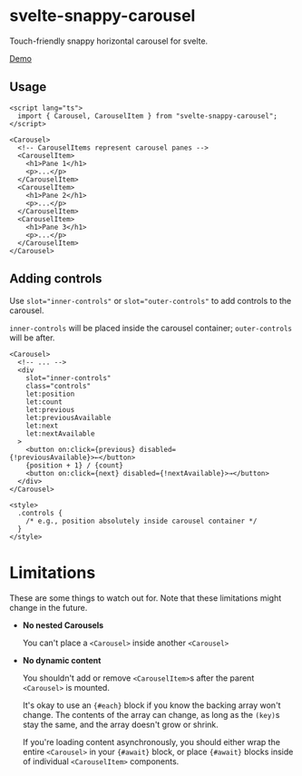 # svelte-snappy-carousel

Touch-friendly snappy horizontal carousel for svelte.

[Demo](https://svelte-snappy-carousel.dev.yoonbuck.com/)

## Usage

```svelte
<script lang="ts">
  import { Carousel, CarouselItem } from "svelte-snappy-carousel";
</script>

<Carousel>
  <!-- CarouselItems represent carousel panes -->
  <CarouselItem>
    <h1>Pane 1</h1>
    <p>...</p>
  </CarouselItem>
  <CarouselItem>
    <h1>Pane 2</h1>
    <p>...</p>
  </CarouselItem>
  <CarouselItem>
    <h1>Pane 3</h1>
    <p>...</p>
  </CarouselItem>
</Carousel>
```

## Adding controls

Use `slot="inner-controls"` or `slot="outer-controls"` to add controls to the carousel.

`inner-controls` will be placed inside the carousel container; `outer-controls` will be after.

```svelte
<Carousel>
  <!-- ... -->
  <div
    slot="inner-controls"
    class="controls"
    let:position
    let:count
    let:previous
    let:previousAvailable
    let:next
    let:nextAvailable
  >
    <button on:click={previous} disabled={!previousAvailable}>←</button>
    {position + 1} / {count}
    <button on:click={next} disabled={!nextAvailable}>→</button>
  </div>
</Carousel>

<style>
  .controls {
    /* e.g., position absolutely inside carousel container */
  }
</style>
```

# Limitations

These are some
things to watch out for. Note that these limitations might change in the future.

- **No nested Carousels**

  You can't place a `<Carousel>` inside another `<Carousel>`

- **No dynamic content**

  You shouldn't add or remove `<CarouselItem>`s after the parent `<Carousel>` is mounted.

  It's okay to use an `{#each}` block if you know the backing array won't change. The contents of the array can change, as long as the `(key)`s stay the same, and the array doesn't grow or shrink.

  If you're loading content asynchronously, you should either wrap the entire `<Carousel>` in your `{#await}` block, or place `{#await}` blocks inside of individual `<CarouselItem>` components.

